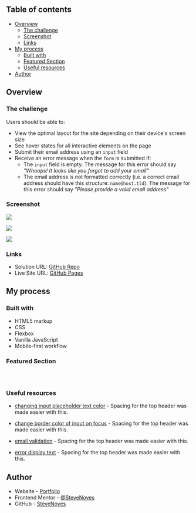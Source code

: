 ## Table of contents

- [Overview](#overview)
  - [The challenge](#the-challenge)
  - [Screenshot](#screenshot)
  - [Links](#links)
- [My process](#my-process)
  - [Built with](#built-with)
  - [Featured Section](#featured-section)
  - [Useful resources](#useful-resources)
- [Author](#author)

## Overview

### The challenge

Users should be able to:

- View the optimal layout for the site depending on their device's screen size
- See hover states for all interactive elements on the page
- Submit their email address using an `input` field
- Receive an error message when the `form` is submitted if:
	- The `input` field is empty. The message for this error should say *"Whoops! It looks like you forgot to add your email"*
	- The email address is not formatted correctly (i.e. a correct email address should have this structure: `name@host.tld`). The message for this error should say *"Please provide a valid email address"*

### Screenshot

![](./screenshot.jpg)

![](./screenshot.jpg)

![](./screenshot.jpg)

### Links

- Solution URL: [GitHub Repo](https://github.com/SteveNoyes/ping-coming-soon-page)
- Live Site URL: [GitHub Pages](https://stevenoyes.github.io/ping-coming-soon-page/)

## My process

### Built with

- HTML5 markup
- CSS  
- Flexbox
- Vanilla JavaScript
- Mobile-first workflow

### Featured Section

```html
```

```css
```

```js
```

### Useful resources

- [changing input placeholder text color](https://www.w3schools.com/howto/howto_css_placeholder.asp) - Spacing for the top header was made easier with this. 

- [change border color of input on focus](https://stackoverflow.com/questions/16156594/how-to-change-border-color-of-textarea-on-focus) - Spacing for the top header was made easier with this.

- [email validation](w3resource.com/javascript/form/email-validation.php) - Spacing for the top header was made easier with this.

- [error display text](https://code-boxx.com/show-error-messages-html-forms/) - Spacing for the top header was made easier with this.

## Author

- Website - [Portfolio](https://www.stevenmnoyes.com)
- Frontend Mentor - [@SteveNoyes](https://www.frontendmentor.io/profile/SteveNoyes)
- GitHub - [SteveNoyes](https://github.com/SteveNoyes)